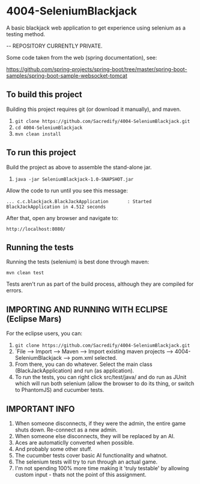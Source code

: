 # 4004-SeleniumBlackjack
A basic blackjack web application to get experience using selenium as a testing method.

-- REPOSITORY CURRENTLY PRIVATE.


Some code taken from the web (spring documentation), see:

https://github.com/spring-projects/spring-boot/tree/master/spring-boot-samples/spring-boot-sample-websocket-tomcat


To build this project
---------------------

Building this project requires git (or download it manually), and maven. 

  1. `git clone https://github.com/Sacredify/4004-SeleniumBlackjack.git`
  2. `cd 4004-SeleniumBlackjack`
  3. `mvn clean install`
  

To run this project
-------------------

Build the project as above to assemble the stand-alone jar.

  1. `java -jar SeleniumBlackjack-1.0-SNAPSHOT.jar`

Allow the code to run until you see this message:
  
  `... c.c.blackjack.BlackJackApplication       : Started BlackJackApplication in 4.512 seconds`
  
After that, open any browser and navigate to:

  `http://localhost:8080/`

Running the tests
-----------------

Running the tests (selenium) is best done through maven:

  `mvn clean test`
  
Tests aren't run as part of the build process, although they are compiled for errors.

IMPORTING AND RUNNING WITH ECLIPSE (Eclipse Mars)
----------------------

For the eclipse users, you can:

  1. `git clone https://github.com/Sacredify/4004-SeleniumBlackjack.git`
  2. `File --> Import --> Maven --> Import existing maven projects --> 4004-SeleniumBlackjack --> pom.xml selected.
  3. From there, you can do whatever. Select the main class (BlackJackApplication) and run (as application).
  4. To run the tests, you can right click src/test/java/ and do run as JUnit which will run both selenium (allow the browser to do its thing, or switch to PhantomJS) and cucumber tests. 

IMPORTANT INFO
--------------

  1. When someone disconnects, if they were the admin, the entire game shuts down. Re-connect as a new admin.
  2. When someone else disconnects, they will be replaced by an AI.
  3. Aces are automaticlly converted when possible.
  4. And probably some other stuff.
  5. The cucumber tests cover basic AI functionality and whatnot.
  6. The selenium tests will try to run through an actual game.
  7. I'm not spending 100% more time making it 'truly testable' by allowing custom input - thats not the point of this assignment. 
